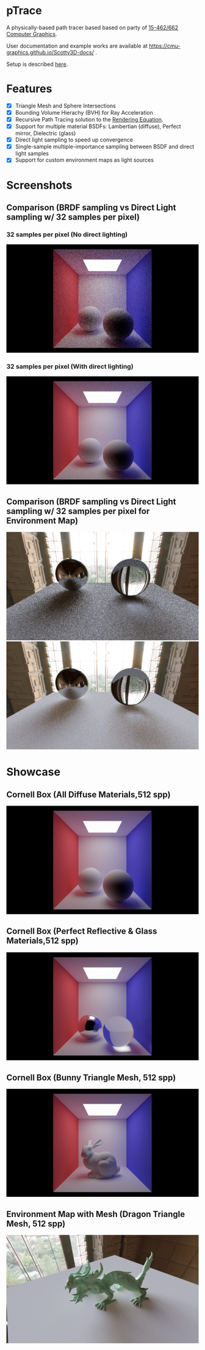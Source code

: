 # pTrace

A physically-based path tracer based based on party of [15-462/662 Computer Graphics](http://15462.courses.cs.cmu.edu).

User documentation and example works are available at https://cmu-graphics.github.io/Scotty3D-docs/ .

Setup is described [here](https://github.com/eqdiag/myScotty3d/tree/main#readme).


# Features
- [x] Triangle Mesh and Sphere Intersections
- [x] Bounding Volume Hierachy (BVH) for Ray Acceleration
- [x] Recursive Path Tracing solution to the [Rendering Equation](https://en.wikipedia.org/wiki/Rendering_equation).
- [x] Support for multiple material BSDFs: Lambertian (diffuse), Perfect mirror, Dielectric (glass)
- [x] Direct light sampling to speed up convergence
- [x] Single-sample multiple-importance sampling between BSDF and direct light samples
- [x] Support for custom environment maps as light sources

# Screenshots

## Comparison (BRDF sampling vs Direct Light sampling w/ 32 samples per pixel)
### 32 samples per pixel (No direct lighting)
![compare_no_direct_light](/screenshots/cbox_compare_no_direct.png "No Direct lighting cbox")
### 32 samples per pixel (With direct lighting)
![compare_direct_light](/screenshots/cbox_compare_direct.png "Direct lighting cbox")


## Comparison (BRDF sampling vs Direct Light sampling w/ 32 samples per pixel for Environment Map)
![env_no_direct_light](/screenshots/env_compare_no_direct.png "No Direct lighting with Environment Map")
![env_direct_light](/screenshots/env_compare_direct.png "Direct lighting with Environment Map")

# Showcase

## Cornell Box (All Diffuse Materials,512 spp)
![cbox_all_diffuse](/screenshots/cbox_diffuse.png "Cbox all diffuse")

## Cornell Box (Perfect Reflective & Glass Materials,512 spp)
![cbox_reflect_glass](/screenshots/cbox_reflect_glass.png "Cbox reflect and glass")

## Cornell Box (Bunny Triangle Mesh, 512 spp)
![cbox_reflect_glass](/screenshots/cbox_bunny.png "Cbox bunny")

## Environment Map with Mesh (Dragon Triangle Mesh, 512 spp)
![env_dragon](/screenshots/env_ennis_dragon.png "Environment dragon")